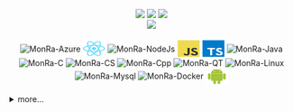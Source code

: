 <!--Hello
<h2><img src="https://emojis.slackmojis.com/emojis/images/1531849430/4246/blob-sunglasses.gif?1531849430" width="30"/> Hi There👋 , I'm MonRá! <img src="https://media.giphy.com/media/12oufCB0MyZ1Go/giphy.gif" width="50"><img src="https://i.giphy.com/9KawrQzIwdAYg.webp" width="50"></h2>
-->

<div>
  </p>
  <div align="center">
   <a href="https://www.facebook.com/ramon.chaib" target="_blank"><img src="https://img.shields.io/badge/-Facebook-%230077B5?style=for-the-badge&logo=facebook&logoColor=white" target="_blank"></a> 
  <a href="https://www.instagram.com/monrapps/" target="_blank"><img src="https://img.shields.io/badge/-Instagram-%23E4405F?style=for-the-badge&logo=instagram&logoColor=white" target="_blank"></a>
  <a href="https://www.linkedin.com/in/ramon-chaib-27007635/" target="_blank"><img src="https://img.shields.io/badge/-LinkedIn-%230077B5?style=for-the-badge&logo=linkedin&logoColor=white" target="_blank"></a>   
</div>

<div align="center">
  <img src="https://i.giphy.com/MM0Jrc8BHKx3y.webp">
</div>
  
 <div style="display: inline_block" align="center"><br>
  <img align="center" alt="MonRa-Azure" height="30" width="40" src="https://cdn.jsdelivr.net/gh/devicons/devicon/icons/azure/azure-original.svg">
  <img align="center" alt="MonRa-React" height="30" width="40" src="https://raw.githubusercontent.com/devicons/devicon/master/icons/react/react-original.svg">
  <img align="center" alt="MonRa-NodeJs" height="30" width="40" src="https://cdn.jsdelivr.net/gh/devicons/devicon/icons/nodejs/nodejs-original.svg">
  <img align="center" alt="MonRa-Js" height="30" width="40" src="https://raw.githubusercontent.com/devicons/devicon/master/icons/javascript/javascript-original.svg">     <img align="center" alt="MonRa-Ts" height="30" width="40" src="https://raw.githubusercontent.com/devicons/devicon/master/icons/typescript/typescript-original.svg">
  <img align="center" alt="MonRa-Java" height="30" width="40" src="https://cdn.jsdelivr.net/gh/devicons/devicon/icons/java/java-original.svg">
  <img align="center" alt="MonRa-C" height="30" width="40" src="https://cdn.jsdelivr.net/gh/devicons/devicon/icons/c/c-original.svg">
  <img align="center" alt="MonRa-CS" height="30" width="40" src="https://cdn.jsdelivr.net/gh/devicons/devicon/icons/csharp/csharp-original.svg">
  <img align="center" alt="MonRa-Cpp" height="30" width="40" src="https://cdn.jsdelivr.net/gh/devicons/devicon/icons/cplusplus/cplusplus-original.svg">
  <img align="center" alt="MonRa-QT" height="30" width="40" src="https://cdn.jsdelivr.net/gh/devicons/devicon/icons/qt/qt-original.svg">
  <img align="center" alt="MonRa-Linux" height="30" width="40" src="https://cdn.jsdelivr.net/gh/devicons/devicon/icons/linux/linux-original.svg">
  <img align="center" alt="MonRa-Mysql" height="30" width="40" src="https://cdn.jsdelivr.net/gh/devicons/devicon/icons/mysql/mysql-original.svg">
  <img align="center" alt="MonRa-Docker" height="30" width="40" src="https://cdn.jsdelivr.net/gh/devicons/devicon/icons/docker/docker-original.svg">  
  <img align="center" alt="MonRa-Android" height="30" width="40" src="https://github.com/devicons/devicon/blob/master/icons/android/android-original.svg">
  
</div>
</a>

</br>
<!--
[![github activity graph](https://activity-graph.herokuapp.com/graph?username=monrapps&theme=chartreuse-dark)](https://github.com/monrapps/)
-->
<div>
<details>
      <summary>more...</summary>
      
<!--
### <img src="https://media.giphy.com/media/VgCDAzcKvsR6OM0uWg/giphy.gif" width="50"> A little more about me...  

```javascript
const monra = {
    pronouns: "He" | "Him",
    code: ["any"],
    askMeAbout: ["any"],
    technologies: {
        backEnd: {
            js: ["any"],
        },
        mobileApp: {
            native: ["Android Development"]
        },
        devOps: ["AWS", "Docker🐳", "Route53", "Nginx"],
        databases: ["mongo", "MySql", "sqlite"],
        misc: ["Firebase", "Socket.IO", "selenium", "open-cv", "php", "SuiteApp"]
    },
    architecture: ["Serverless Architecture", "Progressive web applications", "Single page applications"],
    currentFocus: "Building Robots to ease opertations",
    funFact: "There are two ways to write error-free programs; only the third one works"
};
```
-->

---
<!--START_SECTION:waka-->
![Code Time](http://img.shields.io/badge/Code%20Time-1%2C289%20hrs%2027%20mins-blue)

![Profile Views](http://img.shields.io/badge/Profile%20Views-1-blue)

![Lines of code](https://img.shields.io/badge/From%20Hello%20World%20I%27ve%20Written-4.9%20million%20lines%20of%20code-blue)

**🐱 My GitHub Data** 

> 📦 72.5 kB Used in GitHub's Storage 
 > 
> 🏆 3,765 Contributions in the Year 2025
 > 
> 🚫 Not Opted to Hire
 > 
> 📜 25 Public Repositories 
 > 
> 🔑 22 Private Repositories 
 > 
**I'm an Early 🐤** 

```text
🌞 Morning                10010 commits       ████████░░░░░░░░░░░░░░░░░   32.17 % 
🌆 Daytime                13252 commits       ███████████░░░░░░░░░░░░░░   42.59 % 
🌃 Evening                4385 commits        ████░░░░░░░░░░░░░░░░░░░░░   14.09 % 
🌙 Night                  3470 commits        ███░░░░░░░░░░░░░░░░░░░░░░   11.15 % 
```
📅 **I'm Most Productive on Thursday** 

```text
Monday                   5674 commits        █████░░░░░░░░░░░░░░░░░░░░   18.23 % 
Tuesday                  5805 commits        █████░░░░░░░░░░░░░░░░░░░░   18.66 % 
Wednesday                5922 commits        █████░░░░░░░░░░░░░░░░░░░░   19.03 % 
Thursday                 6759 commits        █████░░░░░░░░░░░░░░░░░░░░   21.72 % 
Friday                   4400 commits        ████░░░░░░░░░░░░░░░░░░░░░   14.14 % 
Saturday                 1453 commits        █░░░░░░░░░░░░░░░░░░░░░░░░   04.67 % 
Sunday                   1104 commits        █░░░░░░░░░░░░░░░░░░░░░░░░   03.55 % 
```


📊 **This Week I Spent My Time On** 

```text
🕑︎ Time Zone: America/Sao_Paulo

💬 Programming Languages: 
Markdown                 41 mins             █████████████░░░░░░░░░░░░   53.15 % 
Other                    21 mins             ███████░░░░░░░░░░░░░░░░░░   27.72 % 
Makefile                 12 mins             ████░░░░░░░░░░░░░░░░░░░░░   16.63 % 
YAML                     1 min               ░░░░░░░░░░░░░░░░░░░░░░░░░   01.80 % 
Bash                     0 secs              ░░░░░░░░░░░░░░░░░░░░░░░░░   00.70 % 

🔥 Editors: 
VS Code                  1 hr 17 mins        █████████████████████████   100.00 % 

🐱‍💻 Projects: 
Unknown Project          50 mins             ████████████████░░░░░░░░░   65.02 % 
sentinai-watchdog        12 mins             ████░░░░░░░░░░░░░░░░░░░░░   16.63 % 
zmqslip                  10 mins             ███░░░░░░░░░░░░░░░░░░░░░░   13.66 % 
wlm-esp32                3 mins              █░░░░░░░░░░░░░░░░░░░░░░░░   04.69 % 

💻 Operating System: 
Windows                  53 mins             █████████████████░░░░░░░░   69.71 % 
WSL                      23 mins             ████████░░░░░░░░░░░░░░░░░   30.29 % 
```

**I Mostly Code in C++** 

```text
C                        17 repos            █████░░░░░░░░░░░░░░░░░░░░   18.28 % 
Python                   12 repos            ███░░░░░░░░░░░░░░░░░░░░░░   12.90 % 
JavaScript               10 repos            ███░░░░░░░░░░░░░░░░░░░░░░   10.75 % 
Shell                    6 repos             ██░░░░░░░░░░░░░░░░░░░░░░░   06.45 % 
HTML                     6 repos             ██░░░░░░░░░░░░░░░░░░░░░░░   06.45 % 
```



**Timeline**

![Lines of Code chart](https://raw.githubusercontent.com/monrapps/monrapps/master/assets/bar_graph.png)


 Last Updated on 03/09/2025 08:33:53 UTC
<!--END_SECTION:waka-->

